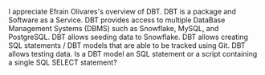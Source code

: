 I appreciate Efrain Olivares's overview of DBT. DBT is a package and Software as a Service. DBT provides access to multiple DataBase Management Systems (DBMS) such as Snowflake, MySQL, and PostgreSQL. DBT allows seeding data to Snowflake. DBT allows creating SQL statements / DBT models that are able to be tracked using Git. DBT allows testing data. Is a DBT model an SQL statement or a script containing a single SQL SELECT statement?
